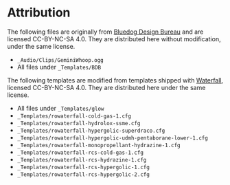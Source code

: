 # Attribution

The following files are originally from [Bluedog Design Bureau](https://github.com/CobaltWolf/Bluedog-Design-Bureau) and are licensed CC-BY-NC-SA 4.0. They are distributed here without modification, under the same license.

* `_Audio/Clips/GeminiWhoop.ogg`
* All files under `_Templates/BDB`

The following templates are modified from templates shipped with [Waterfall](https://github.com/post-kerbin-mining-corporation/Waterfall), licensed CC-BY-NC-SA 4.0. They are distributed here under the same license.

* All files under `_Templates/glow`
* `_Templates/rowaterfall-cold-gas-1.cfg`
* `_Templates/rowaterfall-hydrolox-ssme.cfg`
* `_Templates/rowaterfall-hypergolic-superdraco.cfg`
* `_Templates/rowaterfall-hypergolic-udmh-pentaborane-lower-1.cfg`
* `_Templates/rowaterfall-monopropellant-hydrazine-1.cfg`
* `_Templates/rowaterfall-rcs-cold-gas-1.cfg`
* `_Templates/rowaterfall-rcs-hydrazine-1.cfg`
* `_Templates/rowaterfall-rcs-hypergolic-1.cfg`
* `_Templates/rowaterfall-rcs-hypergolic-2.cfg`

